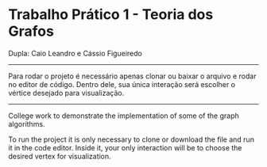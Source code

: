 # Trabalho Prático 1 - Teoria dos Grafos
Dupla: Caio Leandro e Cássio Figueiredo

-----------------------------------------------

Para rodar o projeto é necessário apenas clonar ou baixar o arquivo e rodar no editor de código.
Dentro dele, sua única interação será escolher o vértice desejado para visualização.

---

College work to demonstrate the implementation of some of the graph algorithms.

To run the project it is only necessary to clone or download the file and run it in the code editor.
Inside it, your only interaction will be to choose the desired vertex for visualization.
